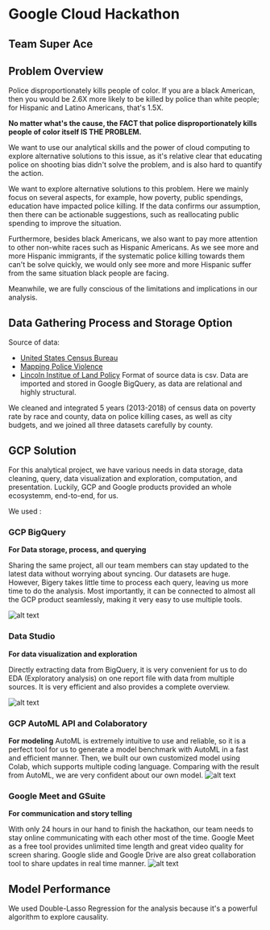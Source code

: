 # Google Cloud Hackathon
## Team Super Ace
## Problem Overview
Police disproportionately kills people of color. If you are a black American, then you would be 2.6X more likely to be killed by police than white people; for Hispanic and Latino Americans, that's 1.5X.

**No matter what's the cause, the FACT that police disproportionately kills people of color itself IS THE PROBLEM.**

We want to use our analytical skills and the power of cloud computing to explore alternative solutions to this issue, as it's relative clear that educating police on shooting bias didn't solve the problem, and is also hard to quantify the action.

We want to explore alternative solutions to this problem.
Here we mainly focus on several aspects, for example, how poverty, public spendings, education have impacted police killing. If the data confirms our assumption, then there can be actionable suggestions, such as reallocating public spending to improve the situation.

Furthermore, besides black Americans, we also want to pay more attention to other non-white races such as Hispanic Americans. As we see more and more Hispanic immigrants, if the systematic police killing towards them can't be solve quickly, we would only see more and more Hispanic suffer from the same situation black people are facing.

Meanwhile, we are fully conscious of the limitations and implications in our analysis.

## Data Gathering Process and Storage Option
Source of data:
- [United States Census Bureau](https://www.census.gov/ "United States Census Bureau")
- [Mapping Police Violence](https://mappingpoliceviolence.org/ "Mapping Police Violence")
- [Lincoln Institue of Land Policy](https://www.lincolninst.edu/ "Lincoln Institue of Land Policy")
Format of source data is csv. Data are imported and stored in Google BigQuery, as data are relational and highly structural.

We cleaned and integrated 5 years (2013-2018) of census data on poverty rate by race and county, data on police killing cases, as well as city budgets, and we joined all three datasets carefully by county. 


## GCP Solution
For this analytical project, we have various needs in data storage, data cleaning, query, data visualization and exploration, computation, and presentation. Luckily, GCP and Google products provided an whole ecosystemm, end-to-end, for us.

We used : 
### GCP BigQuery
**For Data storage, process, and querying**

Sharing the same project, all our team members can stay updated to the latest data without worrying about syncing. 
Our datasets are huge. However, Bigery takes little time to process each query, leaving us more time to do the analysis.
Most importantly, it can be connected to almost all the GCP product seamlessly, making it very easy to use multiple tools.

![alt text](https://github.com/Mengsha-Li/gcphackathorn_superace/blob/master/GCP%20Screenshots/BigQuery.png?raw=true)

### Data Studio 
**For data visualization and exploration**

Directly extracting data from BigQuery, it is very convenient for us to do EDA (Exploratory analysis) on one report file with data from multiple sources. It is very efficient and also provides a complete overview. 
 
![alt text](https://github.com/Mengsha-Li/gcphackathorn_superace/blob/master/GCP%20Screenshots/Data%20Studio.png?raw=true)


### GCP AutoML API and Colaboratory 
**For modeling**
AutoML is extremely intuitive to use and reliable, so it is a perfect tool for us to generate a model benchmark with AutoML in a fast and efficient manner. 
Then, we built our own customized model using Colab, which supports multiple coding language. 
Comparing with the result from AutoML, we are very confident about our own model.
![alt text](https://github.com/Mengsha-Li/gcphackathorn_superace/blob/master/GCP%20Screenshots/AutoML%20test.png?raw=true)


### Google Meet and GSuite
**For communication and story telling**

With only 24 hours in our hand to finish the hackathon, our team needs to stay online communicating with each other most of the time. Google Meet as a free tool provides unlimited time length and great video quality for screen sharing. 
Google slide and Google Drive are also great collaboration tool to share updates in real time manner. 
![alt text](https://github.com/Mengsha-Li/gcphackathorn_superace/blob/master/GCP%20Screenshots/Google%20Slide.png?raw=true)



## Model Performance
We used Double-Lasso Regression for the analysis because it's a powerful algorithm to explore causality.

